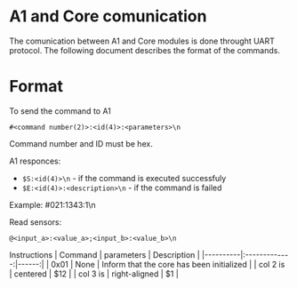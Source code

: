 # A1 and Core comunication
The comunication between A1 and Core modules is done throught UART protocol. The following document describes the format of the commands.

# Format
To send the command to A1

`#<command number(2)>:<id(4)>:<parameters>\n`

Command number and ID must be hex.

A1 responces: 
  * `$S:<id(4)>\n` - if the command is executed successfuly
  * `$E:<id(4)>:<description>\n` - if the command is failed

Example: #021:1343:1\n

Read sensors:

`@<input_a>:<value_a>;<input_b>:<value_b>\n`


Instructions
| Command  |      parameters      |  Description |
|----------|:-------------:|------:|
| 0x01 | None | Inform that the core has been initialized |
| col 2 is |    centered   |   $12 |
| col 3 is | right-aligned |    $1 |
